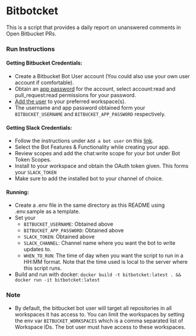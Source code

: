# Bitbotcket

This is a script that provides a daily report on unanswered comments in Open Bitbucket PRs.

### Run Instructions
#### Getting Bitbucket Credentials:
* Create a Bitbucket Bot User account (You could also use your own user account if comfortable).
* Obtain an [app password](https://support.atlassian.com/bitbucket-cloud/docs/app-passwords/) for the account, select account:read and pull_request:read permissions for your password.
* [Add the user](https://support.atlassian.com/bitbucket-cloud/docs/grant-access-to-a-workspace/) to your preferred workspace(s).
* The username and app password obtained form your `BITBUCKET_USERNAME` and `BITBUCKET_APP_PASSWORD` respectively.

#### Getting Slack Credentials:
* Follow the instructions under `Add a bot user` on this [link](https://slack.com/help/articles/115005265703-Create-a-bot-for-your-workspace).
* Select the Bot Features & Functionality while creating your app.
* Review scopes and add the chat:write scope for your bot under Bot Token Scopes.
* Install to your workspace and obtain the OAuth token given. This forms your `SLACK_TOKEN`
* Make sure to add the installed bot to your channel of choice.

#### Running:
* Create a .env file in the same directory as this README using .env.sample as a template.
* Set your
    * `BITBUCKET_USERNAME`: Obtained above
    * `BITBUCKET_APP_PASSWORD`: Obtained above
    * `SLACK_TOKEN`: Obtained above
    * `SLACK_CHANNEL`: Channel name where you want the bot to write updates to.
    * `WHEN_TO_RUN`: The time of day when you want the script to run in a HH:MM format. Note that the time used
  is local to the server where this script runs.
* Build and run with docker:
`docker build -t bitbotcket:latest . && docker run -it bitbotcket:latest`

### Note
* By default, the bitbucket bot user will target all repositories in all workspaces it has access to. You can limit the workspaces by setting
the env var `BITBUCKET_WORKSPACES` which is a comma separated list of Workspace IDs. The bot user must have access
to these workspaces.
